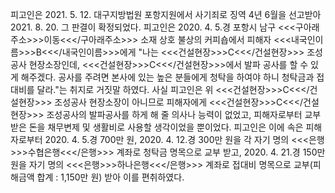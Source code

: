 피고인은 2021. 5. 12. 대구지방법원 포항지원에서 사기죄로 징역 4년 6월을 선고받아 2021. 8. 20. 그 판결이 확정되었다.
피고인은 2020. 4. 5.경 포항시 남구 <<<구아래주소>>>이동<<</구아래주소>>> 소재 상호 불상의 커피숍에서 피해자 <<<내국인이름>>>B<<</내국인이름>>>에게 "나는 <<<건설현장>>>C<<</건설현장>>> 조성공사 현장소장인데, <<<건설현장>>>C<<</건설현장>>>에서 발파 공사를 할 수 있게 해주겠다. 공사를 주려면 본사에 있는 높은 분들에게 청탁을 하여야 하니 청탁금과 접대비를 달라."는 취지로 거짓말 하였다.
사실 피고인은 위 <<<건설현장>>>C<<</건설현장>>> 조성공사 현장소장이 아니므로 피해자에게 <<<건설현장>>>C<<</건설현장>>> 조성공사의 발파공사를 하게 해 줄 의사나 능력이 없었고, 피해자로부터 교부받은 돈을 채무변제 및 생활비로 사용할 생각이었을 뿐이었다.
피고인은 이에 속은 피해자로부터 2020. 4. 5.경 700만 원, 2020. 4. 12.경 300만 원을 각 자기 명의 <<<은행>>>수협은행<<</은행>>> 계좌로 청탁금 명목으로 교부 받고, 2020. 4. 21.경 150만 원을 자기 명의 <<<은행>>>하나은행<<</은행>>> 계좌로 접대비 명목으로 교부(피해금액 합계 : 1,150만 원) 받아 이를 편취하였다.